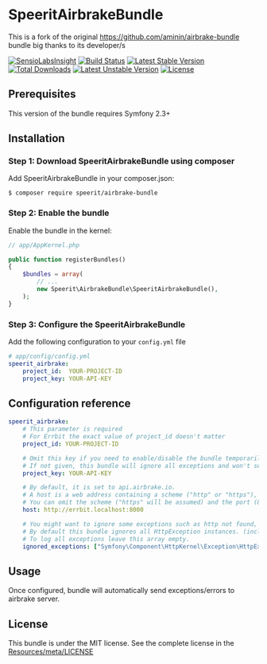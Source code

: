 # SpeeritAirbrakeBundle

This is a fork of the original https://github.com/aminin/airbrake-bundle bundle big thanks to its developer/s

[![SensioLabsInsight](https://insight.sensiolabs.com/projects/b478929b-5ec1-4ff8-80f8-32d59ef5e759/small.png)](https://insight.sensiolabs.com/projects/b478929b-5ec1-4ff8-80f8-32d59ef5e759)
[![Build Status](https://travis-ci.org/runwithspeerit/airbrake-bundle.svg?branch=master)](https://travis-ci.org/runwithspeerit/airbrake-bundle)
[![Latest Stable Version](https://poser.pugx.org/speerit/airbrake-bundle/v/stable)](https://packagist.org/packages/speerit/airbrake-bundle)
[![Total Downloads](https://poser.pugx.org/speerit/airbrake-bundle/downloads)](https://packagist.org/packages/speerit/airbrake-bundle)
[![Latest Unstable Version](https://poser.pugx.org/speerit/airbrake-bundle/v/unstable)](https://packagist.org/packages/speerit/airbrake-bundle)
[![License](https://poser.pugx.org/speerit/airbrake-bundle/license)](https://packagist.org/packages/speerit/airbrake-bundle)

## Prerequisites

This version of the bundle requires Symfony 2.3+

## Installation

### Step 1: Download SpeeritAirbrakeBundle using composer

Add SpeeritAirbrakeBundle in your composer.json:

```shell
$ composer require speerit/airbrake-bundle
```

### Step 2: Enable the bundle

Enable the bundle in the kernel:

```php
// app/AppKernel.php

public function registerBundles()
{
    $bundles = array(
        // ...
        new Speerit\AirbrakeBundle\SpeeritAirbrakeBundle(),
    );
}
```

### Step 3: Configure the SpeeritAirbrakeBundle

Add the following configuration to your `config.yml` file

```yml
# app/config/config.yml
speerit_airbrake:
    project_id:  YOUR-PROJECT-ID
    project_key: YOUR-API-KEY
```

## Configuration reference

```yml
speerit_airbrake:
    # This parameter is required
    # For Errbit the exact value of project_id doesn't matter
    project_id: YOUR-PROJECT-ID

    # Omit this key if you need to enable/disable the bundle temporarily 
    # If not given, this bundle will ignore all exceptions and won't send any data to remote.
    project_key: YOUR-API-KEY

    # By default, it is set to api.airbrake.io.
    # A host is a web address containing a scheme ("http" or "https"), a host and a port.
    # You can omit the scheme ("https" will be assumed) and the port (80 or 443 will be assumed).
    host: http://errbit.localhost:8000

    # You might want to ignore some exceptions such as http not found, access denied etc.
    # By default this bundle ignores all HttpException instances. (includes HttpNotFoundException, AccessDeniedException)
    # To log all exceptions leave this array empty.
    ignored_exceptions: ["Symfony\Component\HttpKernel\Exception\HttpException"]
```

## Usage

Once configured, bundle will automatically send exceptions/errors to airbrake server.

## License

This bundle is under the MIT license. See the complete license in the [Resources/meta/LICENSE](Resources/meta/LICENSE)
